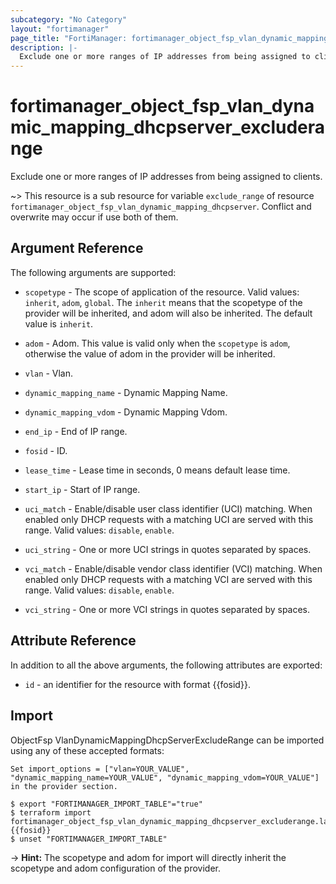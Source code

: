 ```yaml
---
subcategory: "No Category"
layout: "fortimanager"
page_title: "FortiManager: fortimanager_object_fsp_vlan_dynamic_mapping_dhcpserver_excluderange"
description: |-
  Exclude one or more ranges of IP addresses from being assigned to clients.
---
```


# fortimanager_object_fsp_vlan_dynamic_mapping_dhcpserver_excluderange
Exclude one or more ranges of IP addresses from being assigned to clients.

~> This resource is a sub resource for variable `exclude_range` of resource `fortimanager_object_fsp_vlan_dynamic_mapping_dhcpserver`. Conflict and overwrite may occur if use both of them.



## Argument Reference


The following arguments are supported:

* `scopetype` - The scope of application of the resource. Valid values: `inherit`, `adom`, `global`. The `inherit` means that the scopetype of the provider will be inherited, and adom will also be inherited. The default value is `inherit`.
* `adom` - Adom. This value is valid only when the `scopetype` is `adom`, otherwise the value of adom in the provider will be inherited.
* `vlan` - Vlan.
* `dynamic_mapping_name` - Dynamic Mapping Name.
* `dynamic_mapping_vdom` - Dynamic Mapping Vdom.

* `end_ip` - End of IP range.
* `fosid` - ID.
* `lease_time` - Lease time in seconds, 0 means default lease time.
* `start_ip` - Start of IP range.
* `uci_match` - Enable/disable user class identifier (UCI) matching. When enabled only DHCP requests with a matching UCI are served with this range. Valid values: `disable`, `enable`.

* `uci_string` - One or more UCI strings in quotes separated by spaces.
* `vci_match` - Enable/disable vendor class identifier (VCI) matching. When enabled only DHCP requests with a matching VCI are served with this range. Valid values: `disable`, `enable`.

* `vci_string` - One or more VCI strings in quotes separated by spaces.


## Attribute Reference

In addition to all the above arguments, the following attributes are exported:
* `id` - an identifier for the resource with format {{fosid}}.

## Import

ObjectFsp VlanDynamicMappingDhcpServerExcludeRange can be imported using any of these accepted formats:
```
Set import_options = ["vlan=YOUR_VALUE", "dynamic_mapping_name=YOUR_VALUE", "dynamic_mapping_vdom=YOUR_VALUE"] in the provider section.

$ export "FORTIMANAGER_IMPORT_TABLE"="true"
$ terraform import fortimanager_object_fsp_vlan_dynamic_mapping_dhcpserver_excluderange.labelname {{fosid}}
$ unset "FORTIMANAGER_IMPORT_TABLE"
```
-> **Hint:** The scopetype and adom for import will directly inherit the scopetype and adom configuration of the provider.
